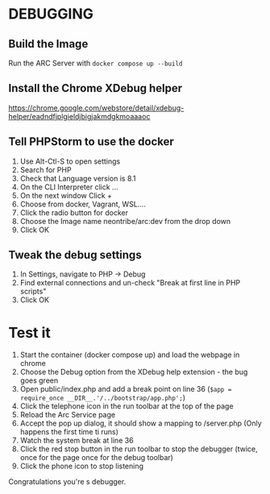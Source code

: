 # DEBUGGING

## Build the Image

Run the ARC Server with `docker compose up --build`

## Install the Chrome XDebug helper

https://chrome.google.com/webstore/detail/xdebug-helper/eadndfjplgieldjbigjakmdgkmoaaaoc

## Tell PHPStorm to use the docker

1. Use Alt-Ctl-S to open settings
2. Search for PHP
3. Check that Language version is 8.1
4. On the CLI Interpreter click ...
5. On the next window Click +
6. Choose from docker, Vagrant, WSL....
7. Click the radio button for docker
8. Choose the Image name neontribe/arc:dev from the drop down
9. Click OK

## Tweak the debug settings

1. In Settings, navigate to PHP -> Debug
2. Find external connections and un-check "Break at first line in PHP scripts"
3. Click OK

# Test it

1. Start the container (docker compose up) and load the webpage in chrome
2. Choose the Debug option from the XDebug help extension - the bug goes green
3. Open public/index.php and add a break point on line 36 (`$app = require_once __DIR__.'/../bootstrap/app.php';`)
4. Click the telephone icon in the run toolbar at the top of the page
5. Reload the Arc Service page
6. Accept the pop up dialog, it should show a mapping to <PROJECTHOME>/server.php (Only happens the first time ti runs)
7. Watch the system break at line 36
8. Click the red stop button in the run toolbar to stop the debugger (twice, once for the page once for the debug toolbar)
9. Click the phone icon to stop listening

Congratulations you're s debugger.
